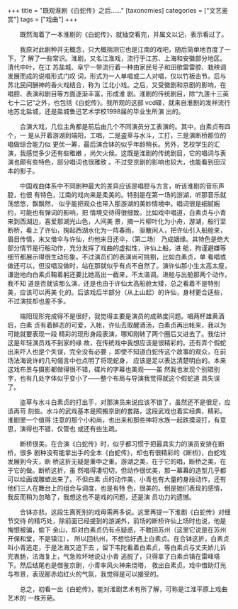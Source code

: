 +++
title = "既观淮剧《白蛇传》之后……"
[taxonomies]
categories = ["文艺鉴赏"]
tags = ["戏曲"]
+++
<!-- # 既观淮剧《白蛇传》之后…… -->
<!--LINK: 2007-02-17 15:53:07 http://lymslive.blog.163.com/blog/static/842917520071173537517/ -->

　　既然淘着了一本淮剧的《白蛇传》，就抽空看完，并属文以记，表示看过了。

　　我原对此剧种并无概念，只大概揣测它也是江南的戏吧，随后简单地百度了一下，了
解了一些常识。淮剧，又名江淮戏，流行于江苏、上海和安徽部分地区。清代中叶，在江
苏盐城、阜宁一带流行着一种由家民号子和田歌雷雷腔、栽秧调发展而成的说唱形式门叹
词，形式为一人单唱或二人对唱，仅以竹板击节。后与苏北民间酬神的香火戏结合，称为
江北小戏。之后，又受徽剧和京剧的影响，在唱腔、表演和剧目等方面逐渐丰富，形成淮
剧。淮剧的传统剧目，除“九莲十三英七十二记”之外，也包括《白蛇传》。我所观的这部
vcd碟，就来自淮剧的发祥流行地苏北盐城，还是盐城鲁迅艺术学校1998届的毕业生所演
出的。

　　合演大戏，几位主角都是前后由几个不同演员分工表演的。其中，白素贞有四个，一
是从开着游湖到端阳，工唱，二是盗草与水斗，工打，三是演断桥那位的唱做综合能力似
更优一筹，最后演合钵的似乎年龄稍长。另外，艺校学生的汇演，我感觉多少还有些稚嫩
，尚欠火候。这既是淮剧的传统剧目，它的唱词与表演也颇有些特色，部分唱词也很雅致
。不过受京剧的影响也较大，也能看到田汉本的影子。
<!-- more -->

　　中国戏曲体系中不同剧种最大的差异应该是唱腔与方言，听该淮剧的音乐声腔，也很
有特色，江南的戏向来是柔美的。特别是在第一场的游湖，听那音乐就荡悠悠，飘飘然，
似乎能把观众也带入那游湖的美妙情境中。唱词很是细腻婉约，可能也有弹词的影响，把
情境交待得很细致。比如戏中唱道，白素贞与小青来到西湖边，喜爱那湖光山色，人间美
景，摘一片柳叶化为小舟，游湖，船行至断桥，看上了许仙，掬起西湖水化为一阵春雨，
驱散闲人，把许仙引入船舱来，眉目传情，末又借伞与许仙，约他来日还伞，（第二场）
乃成姻缘。其特色是绝大部分情节是行船动作，充分发挥了戏曲的虚拟性，许仙上船，进
舱，拘谨避嫌等细节都展示得很生动形象。不过演员们的表演尚可挑剔，比如白素贞，单
看唱或做还可以，但没唱没做时，站在那就似乎有点不自然了。演许仙那小生太高太瘦，
谦逊地向白素贞鞠着躬还要比她高出一截来，不太谐调。进舱与出舱那两个动作，我不知
道是否就该那么演，还是也由于许仙太高船舱太矮，总之看着不是特别美，应该可以再美
化的。后该戏后半部分（从上山起）的许仙，身材更合适些，不过演技却也差不多。

　　端阳现形完成得不是很好，我觉得主要是演员的成熟度问题。唱两杯雄黄酒后，白素
贞有着醉态的可爱，入帐，许仙去取醒酒汤，白素贞再出帐来，我以为可能就要表现一段
精彩的现形身段表演，哪知刚转了两个圈后又进去了。我估计这是年轻演员戏不到家的缘
故，在传统戏中我想应该是很精彩的。还有弄个假蛇出来吓人也是个失误，完全没有必要
，即使不知道白蛇传这个故事的观众，在前场法海说许的几句偈言中也点明了将现蛇身，
应该是足以表达清楚明白的。本来这戏布景与摄影都做得很不错，碟片的字幕也美观——虽
然我也发现个别错别字，也有几处字体似乎变小了——整个布局与导演我觉得就这个假蛇道
具失误了。

　　盗草与水斗白素贞的打出手，对那演员来说应该不错了，虽然还不是很足，应该再苛
刻些。水斗的武戏基本是照搬京剧的套路，这段武戏也着实经典，精彩。淮剧里一个值得
注意的那个小和尚，也出来和那些神将水族一起跌摸滚打，有意思，演得也不错，仅管也
或还有些生疏。

　　断桥很美。在合演《白蛇传》时，似乎都习惯于把最具实力的演员安排在断桥，很多
剧种没有能拿出手的全本《白蛇传》，却也有很精彩的《断桥》，白蛇戏发展到今天，断
桥这折无疑是重中之重。游湖之美，在于它的唱，断桥之美，在于它的做。断桥这折，虽
然唱得凄切切，但动作很优美，那一幕幕的造型几乎都可以绘画或雕塑出来了。不但白素
贞的动作美，小青也有大量的身段动作，还有他们三人在舞台上的组合与调度，也是有特
色，很美的。倒是她们表现的感情，我反而稍为忽略了，我想这也不是戏的问题，还是演
员功力的遗憾。

　　合钵亦悲。这段生离死别的戏毋需再多说。这里再提一下淮剧《白蛇传》对细节交待
的精巧处，除前面已经提到的游湖外，前场的断桥许仙上场时也说，他是悔恨被骗，偷下
金山，却对白素贞仍有点疑惑，不敢回苏州（这里它说是在苏州开保和堂，不是镇江），
所以回杭州，不想恰好遇上白素贞。在合钵这折，白素贞叫小青逃走，于是法海又追下去
，留下韦陀看着白素贞，等白素贞与丈夫娇儿诉完衷肠，法海复上，气急败坏地说让小青
逃脱了，只得拿了白素贞镇在雷峰塔下。然后结尾也是借鉴京剧，小青率风火神来烧塔，
救出白素贞。戏中借助灯光与布景，表现那赤焰红火的气氛，我觉得是可以接受的。

　　总之，初看一出《白蛇传》，能对淮剧艺术有所了解，可称是江淮平原上戏曲艺术的
一株芳葩。

